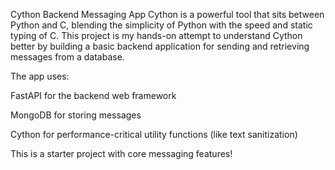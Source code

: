 Cython Backend Messaging App
Cython is a powerful tool that sits between Python and C, blending the simplicity of Python with the speed and static typing of C. This project is my hands-on attempt to understand Cython better by building a basic backend application for sending and retrieving messages from a database.

The app uses:

FastAPI for the backend web framework

MongoDB for storing messages

Cython for performance-critical utility functions (like text sanitization)

This is a starter project with core messaging features!
